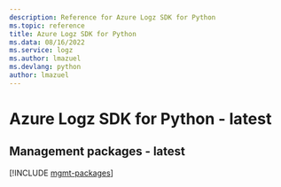 ```yaml
---
description: Reference for Azure Logz SDK for Python
ms.topic: reference
title: Azure Logz SDK for Python
ms.data: 08/16/2022
ms.service: logz
ms.author: lmazuel
ms.devlang: python
author: lmazuel
---
```

# Azure Logz SDK for Python - latest

## Management packages - latest
[!INCLUDE [mgmt-packages](logz-mgmt-index.md)]